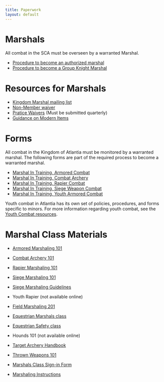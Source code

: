```yaml
---
title: Paperwork
layout: default
---
```


# Marshals
All combat in the SCA must be overseen by a warranted Marshal.

* [Procedure to become an authorized marshal](/procedures/mit)
* [Procedure to become a Group Knight Marshal](/procedures/knight-marshal)

# Resources for Marshals
* [Kingdom Marshal mailing list](http://seahorse.atlantia.sca.org/listinfo.cgi/marshalls-atlantia.sca.org)
* [Non-Member waiver](http://www.sca.org/docs/pdf/rosterwaiver.pdf)
* [Pratice Waivers](http://atlantia.sca.org/offices/seneschal/atlantia-waiver-secretary) (Must be submitted quarterly)
* [Guidance on Modern Items](/procedures/modern)

# Forms

All combat in the Kingdom of Atlantia must be monitored by a warranted marshal.
The following forms are part of the required process to become a warranted
marshal.

* [Marshal In Training, Armored Combat](/documents/forms/mit/armored.pdf)
* [Marshal In Training, Combat Archery](/documents/forms/mit/ca.pdf)
* [Marshal In Training, Rapier Combat](/documents/forms/mit/rapier.pdf)
* [Marshal In Training, Siege Weapon Combat](/documents/forms/mit/siege.pdf)
* [Marshal In Training, Youth Armored Combat](/documents/forms/mit/yc-armored.pdf)

Youth combat in Atlantia has its own set of policies, procedures, and forms specific to minors.  For more information regarding youth combat, see the [Youth Combat resources](/youth-combat/).

# Marshal Class Materials

* [Armored Marshaling 101](/documents/training/armored-marshal-101-06-2015.docx)
* [Combat Archery 101](/documents/training/combat-archery-training-101.pdf)
* [Rapier Marshaling 101](/documents/training/rapier-marshal-101-06-2015.docx)
* [Siege Marshaling 101](/documents/training/Siege-101_Outline.pdf)
* [Siege Marshaling Guidelines](/documents/training/SiegeGuidelines.pdf)
* Youth Rapier (not available online)
* [Field Marshaling 201](/documents/training/field-marshal-class.pdf)

* [Equestrian Marshals class](/training/equestrian-marshal)
* [Equestrian Safety class](/training/equestrian-safety)
* Hounds 101 (not available online)
* [Target Archery Handbook](http://archery.atlantia.sca.org/images/Atlantia_Target_Archery_Handbook_2-0.pdf)
* [Thrown Weapons 101](/documents/training/ThrownWeaponsMarshal101.pdf)
* [Marshals Class Sign-in Form](/documents/forms/marshal-class-roster.pdf)
* [Marshaling Instructions](/documents/training/Marshaling_Instructions.pdf)
